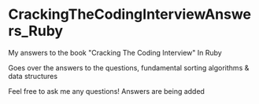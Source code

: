 # CrackingTheCodingInterviewAnswers_Ruby
My answers to the book "Cracking The Coding Interview" In Ruby

Goes over the answers to the questions, fundamental sorting algorithms & data structures

Feel free to ask me any questions! Answers are being added
